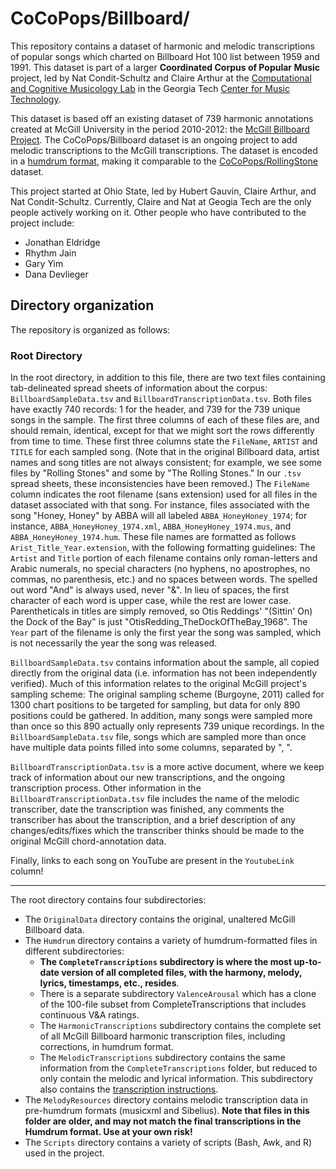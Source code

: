 # CoCoPops/Billboard/


This repository contains a dataset of harmonic and melodic transcriptions of popular songs which charted on Billboard Hot 100 list between 1959 and 1991.
This dataset is part of a larger **Coordinated Corpus of Popular Music** project, led by Nat Condit-Schultz and Claire Arthur at the [Computational and Cognitive Musicology Lab](https://ccml.gtcmt.gatech.edu/) in the Georgia Tech [Center for Music Technology](https://gtcmt.gatech.edu/).

This dataset is based off an existing dataset of 739 harmonic annotations created at McGill University in the period 2010-2012: the [McGill Billboard Project]("https://ddmal.music.mcgill.ca/research/The_McGill_Billboard_Project_(Chord_Analysis_Dataset)/").
The CoCoPops/Billboard dataset is an ongoing project to add melodic transcriptions to the McGill transcriptions.
The dataset is encoded in a [humdrum format](humdrum.org), making it comparable to the [CoCoPops/RollingStone](https://github.com/Computational-Cognitive-Musicology-Lab/CoCoPops-RollingStone) dataset.

This project started at Ohio State, led by Hubert Gauvin, Claire Arthur, and Nat Condit-Schultz.
Currently, Claire and Nat at Geogia Tech are the only people actively working on it.
Other people who have contributed to the project include:

+ Jonathan Eldridge
+ Rhythm Jain
+ Gary Yim 
+ Dana Devlieger


## Directory organization

The repository is organized as follows:

### Root Directory

In the root directory, in addition to this file, there are two text files containing tab-delineated spread sheets of information about the corpus: `BillboardSampleData.tsv` and `BillboardTranscriptionData.tsv`.
Both files have exactly 740 records: 1 for the header, and 739 for the 739 unique songs in the sample.
The first three columns of each of these files are, and should remain, identical, except for that we might sort the rows differently from time to time.
These first three columns state the `FileName`, `ARTIST` and `TITLE` for each sampled song. 
(Note that in the original Billboard data, artist names and song titles are not always consistent; for example, we see some files by "Rolling Stones" and some by "The Rolling Stones." In our `.tsv` spread sheets, these inconsistencies have been removed.)
The `FileName` column indicates the root filename (sans extension) used for all files in the dataset associated with that song.
For instance, files associated with the song "Honey, Honey" by ABBA will all labeled `ABBA_HoneyHoney_1974`; for instance, `ABBA_HoneyHoney_1974.xml`, `ABBA_HoneyHoney_1974.mus`, and `ABBA_HoneyHoney_1974.hum`.
These file names are formatted as follows `Arist_Title_Year.extension`, with the following formatting guidelines: The `Artist` and `Title` portion of each filename contains only roman-letters and Arabic numerals, no special characters (no hyphens, no apostrophes, no commas, no parenthesis, etc.) and no spaces between words. 
The spelled out word "And" is always used, never "&". 
In lieu of spaces, the first character of each word is upper case, while the rest are lower case.
Parentheticals in titles are simply removed, so Otis Reddings' "(Sittin' On) the Dock of the Bay" is just "OtisRedding_TheDockOfTheBay_1968".
The `Year` part of the filename is only the first year the song was sampled, which is not necessarily the year the song was released.


`BillboardSampleData.tsv` contains information about the sample, all copied directly from the original data (i.e. information has not been independently verified).
Much of this information relates to the original McGill project's sampling scheme:
The original sampling scheme (Burgoyne, 2011) called for 1300 chart positions to be targeted for sampling, but data for only 890 positions could be gathered. 
In addition, many songs were sampled more than once so this 890 actually only represents 739 unique recordings.
In the `BillboardSampleData.tsv` file, songs which are sampled more than once have multiple data points filled into some columns, separated by ", ".

`BillboardTranscriptionData.tsv` is a more active document, where we keep track of information about our new transcriptions, and the ongoing transcription process.
Other information in the `BillboardTranscriptionData.tsv` file includes the name of the melodic transcriber, date the transcription was finished, any comments the transcriber has about the transcription, and a brief description of any changes/edits/fixes which the transcriber thinks should be made to the original McGill chord-annotation data.

Finally, links to each song on YouTube are present in the `YoutubeLink` column!

-----

The root directory contains four subdirectories:

+ The `OriginalData` directory contains the original, unaltered McGill Billboard data.
+ The `Humdrum` directory contains a variety of humdrum-formatted files in different subdirectories:
    + **The `CompleteTranscriptions` subdirectory is where the most up-to-date version of all completed files, with the harmony, melody, lyrics, timestamps, etc., resides**.  
    + There is a separate subdirectory `ValenceArousal` which has a clone of the 100-file subset from CompleteTranscriptions that includes continuous V&A ratings.
    + The `HarmonicTranscriptions` subdirectory contains the complete set of all McGill Billboard harmonic transcription files, including corrections, in humdrum format.
    + The `MelodicTranscriptions` subdirectory contains the same information from the `CompleteTranscriptions` folder, but reduced to only contain the melodic and lyrical information. This subdirectory also contains the [transcription instructions](https://github.com/Computational-Cognitive-Musicology-Lab/CoCoPops/blob/main/Billboard/MelodicTranscriptions/TranscriptionInstructions_2019.pdf).
+ The `MelodyResources` directory contains melodic transcription data in pre-humdrum formats (musicxml and Sibelius). **Note that files in this folder are older, and may not match the final transcriptions in the Humdrum format. Use at your own risk!**
+ The `Scripts` directory contains a variety of scripts (Bash, Awk, and R) used in the project.


